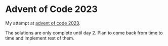 # Advent of Code 2023

My attempt at [advent of code 2023](https://adventofcode.com/2023).

The solutions are only complete until day 2. Plan to come back from time to time and implement rest of them.